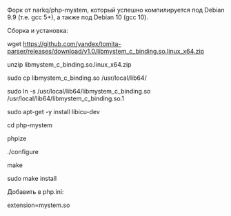 Форк от narkq/php-mystem, который успешно компилируется под Debian 9.9 (т.е. gcc 5+), а также под Debian 10 (gcc 10).

Сборка и установка:

  wget https://github.com/yandex/tomita-parser/releases/download/v1.0/libmystem_c_binding.so.linux_x64.zip
  
  unzip libmystem_c_binding.so.linux_x64.zip
  
  sudo cp libmystem_c_binding.so /usr/local/lib64/
  
  sudo ln -s /usr/local/lib64/libmystem_c_binding.so /usr/local/lib64/libmystem_c_binding.so.1
  
  sudo apt-get -y install libicu-dev
  
  cd php-mystem
  
  phpize
  
  ./configure
  
  make
  
  sudo make install



Добавить в php.ini:

  extension=mystem.so
